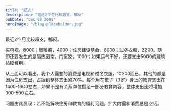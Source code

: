 ```yaml
---
title: "超支"
description: "最近2个月比较超支，郁闷"
pubDate: "Dec 08 2008"
heroImage: "/blog-placeholder.jpg"
---
```

最近2个月比较超支，郁闷。

买电视，8000；取暖费，4000；住房建设基金，8000；过冬衣服，2200。随即还要发生的是隔热窗帘，门窗胶，1000；如果运气不好，还要支出5000的建筑帖膜费用。

从上面可以看出，我个人需要的消费是电视和过冬衣服，10200而已。其他的都是因为住房支出，占据到整体支出的70%。每个月在孩子（3岁）身上的教育支出在1400-1600左右，如果不是有关系单位攒足一部分教育内容，整体支出还将增加300-500左右。

问题由此显现：若不能解决住房和教育的福利问题，扩大内需和消费总是空话。

